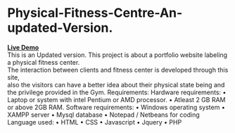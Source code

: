 # Physical-Fitness-Centre-An-updated-Version.
<a href="https://physical-fitness-center.000webhostapp.com/index.html"><b>Live Demo</b></a><br>
This is an Updated version.
This project is about a portfolio website labeling a physical fitness center.<br>
The interaction between clients and fitness center is developed through this site, <br>
also the visitors can have a better idea about their physical state being and the privilege provided in the Gym. 
Requirements:
Hardware requirements:
•	Laptop or system with intel Pentium or AMD processor.
•	Atleast 2 GB RAM or above 2GB RAM.
Software requirements:
•	Windows operating system
•	XAMPP server
•	Mysql database
•	Notepad / Netbeans for coding
Language used:
•	HTML
•	CSS 
•	Javascript
•	Jquery 
•	PHP
